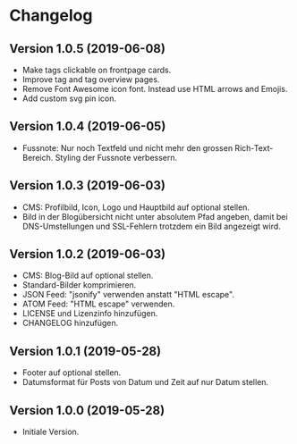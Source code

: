 # Changelog

## Version 1.0.5 (2019-06-08)

- Make tags clickable on frontpage cards.
- Improve tag and tag overview pages.
- Remove Font Awesome icon font. Instead use HTML arrows and Emojis.
- Add custom svg pin icon.

## Version 1.0.4 (2019-06-05)

- Fussnote: Nur noch Textfeld und nicht mehr den grossen Rich-Text-Bereich. Styling der Fussnote verbessern.

## Version 1.0.3 (2019-06-03)

- CMS: Profilbild, Icon, Logo und Hauptbild auf optional stellen.
- Bild in der Blogübersicht nicht unter absolutem Pfad angeben, damit bei DNS-Umstellungen und SSL-Fehlern trotzdem ein Bild angezeigt wird.

## Version 1.0.2 (2019-06-03)

- CMS: Blog-Bild auf optional stellen.
- Standard-Bilder komprimieren.
- JSON Feed: "jsonify" verwenden anstatt "HTML escape".
- ATOM Feed: "HTML escape" verwenden.
- LICENSE und Lizenzinfo hinzufügen.
- CHANGELOG hinzufügen.

## Version 1.0.1 (2019-05-28)

- Footer auf optional stellen.
- Datumsformat für Posts von Datum und Zeit auf nur Datum stellen.

## Version 1.0.0 (2019-05-28)

- Initiale Version.
